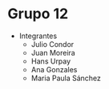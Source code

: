  # Grupo 12 
- Integrantes
  - Julio Condor
  - Juan Moreira
  - Hans Urpay
  - Ana Gonzales
  - Maria Paula Sánchez
